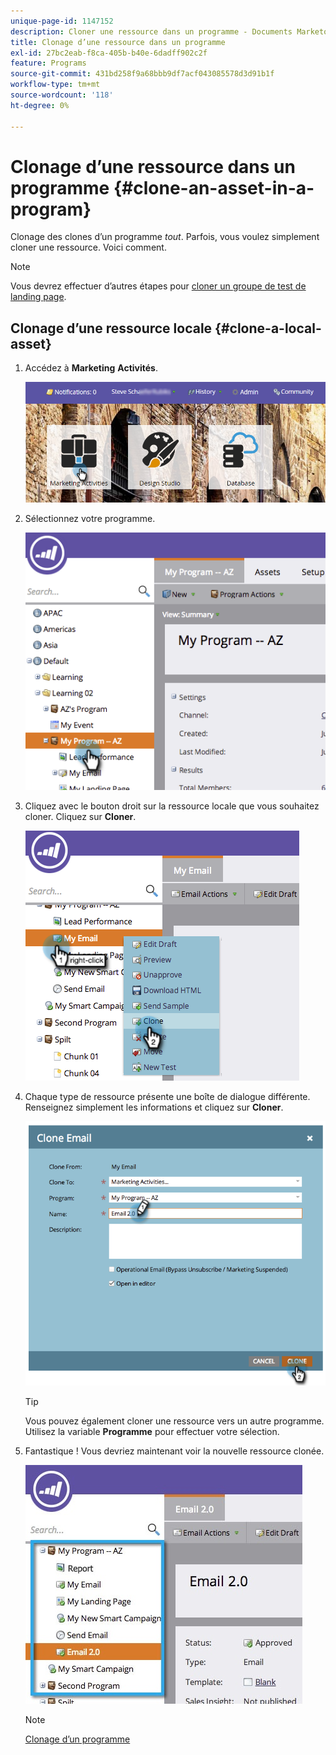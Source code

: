 ```yaml
---
unique-page-id: 1147152
description: Cloner une ressource dans un programme - Documents Marketo - Documentation du produit
title: Clonage d’une ressource dans un programme
exl-id: 27bc2eab-f8ca-405b-b40e-6dadff902c2f
feature: Programs
source-git-commit: 431bd258f9a68bbb9df7acf043085578d3d91b1f
workflow-type: tm+mt
source-wordcount: '118'
ht-degree: 0%

---
```


# Clonage d’une ressource dans un programme {#clone-an-asset-in-a-program}

Clonage des clones d’un programme _tout_. Parfois, vous voulez simplement cloner une ressource. Voici comment.

>[!NOTE]
>
>Vous devrez effectuer d’autres étapes pour [cloner un groupe de test de landing page](/help/marketo/product-docs/demand-generation/landing-pages/landing-page-actions/cloning-a-landing-page-test-group.md).

## Clonage d’une ressource locale {#clone-a-local-asset}

1. Accédez à **Marketing** **Activités**.

   ![](assets/login-marketing-activities.png)

1. Sélectionnez votre programme.

   ![](assets/image2014-9-23-15-3a56-3a12.png)

1. Cliquez avec le bouton droit sur la ressource locale que vous souhaitez cloner. Cliquez sur **Cloner**.

   ![](assets/image2014-9-23-15-3a56-3a25.png)

1. Chaque type de ressource présente une boîte de dialogue différente. Renseignez simplement les informations et cliquez sur **Cloner**.

   ![](assets/image2014-9-23-15-3a56-3a34.png)

   >[!TIP]
   >
   >Vous pouvez également cloner une ressource vers un autre programme. Utilisez la variable **Programme** pour effectuer votre sélection.

1. Fantastique ! Vous devriez maintenant voir la nouvelle ressource clonée.

   ![](assets/report.jpg)

   >[!NOTE]
   >
   >[Clonage d’un programme](/help/marketo/product-docs/core-marketo-concepts/programs/working-with-programs/clone-a-program.md)
